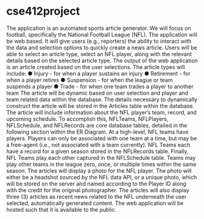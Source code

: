# cse412project
The application is an automated sports article generator. We will focus on football, specifically
the National Football League (NFL). The application will be web based. It will give users (e.g.,
reporters) the ability to interact with the data and selection options to quickly create a news
article. Users will be able to select an article type, select an NFL player, along with the relevant
details based on the selected article type. The output of the web application is an article created
based on the user selections.
The article types will include:
● Injury - for when a player sustains an injury
● Retirement - for when a player retires
● Suspension - for when the league or team suspends a player
● Trade - for when one team trades a player to another team
The article will be dynamic based on user selection and player and team related data within the
database. The details necessary to dynamically construct the article will be stored in the Articles
table within the database. The article will include information about the NFL player’s team,
record, and upcoming schedule. To accomplish this, NFLTeams, NFLPlayers, NFLSchedule, and
NFLRecords are core database tables, detailed in the following section within the ER Diagram.
At a high-level, NFL teams have players. Players can only be associated with one team at a time,
but may be a free-agent (i.e., not associated with a team currently). NFL Teams each have a
record for a given season stored in the NFLRecords table. Finally, NFL Teams play each other
captured in the NFLSchedule table. Teams may play other teams in the league zero, once, or
multiple times within the same season.
The articles will display a photo for the NFL player. The photo will either be a headshot sourced
by the NFL data API, or a unique photo, which will be stored on the server and named according
to the Player ID along with the credit for the original photographer.
The articles will also display three (3) articles as recent news related to the NFL underneath the
user selected, automatically generated content.
The web application will be hosted such that it is available to the public.
